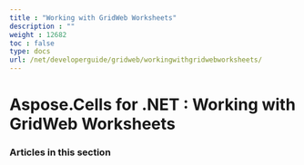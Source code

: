```yaml
---
title : "Working with GridWeb Worksheets" 
description : "" 
weight : 12682 
toc : false
type: docs
url: /net/developerguide/gridweb/workingwithgridwebworksheets/
---
```


# Aspose.Cells for .NET : Working with GridWeb Worksheets


### Articles in this section

           


